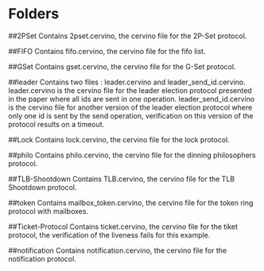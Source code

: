 # Folders

##2PSet
Contains 2pset.cervino, the cervino file for the 2P-Set protocol.

##FIFO
Contains fifo.cervino, the cervino file for the fifo list.

##GSet
Contains gset.cervino, the cervino file for the G-Set protocol.

##leader
Contains two files : leader.cervino and leader_send_id.cervino.
leader.cervino is the cervino file for the leader election protocol presented in the paper where all ids are sent in one operation.
leader_send_id.cervino is the cervino file for another version of the leader election protocol where only one id is sent by the send operation, verification on this version of the protocol results on a timeout.

##Lock
Contains lock.cervino, the cervino file for the lock protocol.

##philo
Contains philo.cervino, the cervino file for the dinning philosophers protocol.

##TLB-Shootdown
Contains TLB.cervino, the cervino file for the TLB Shootdown protocol.

##token
Contains mailbox_token.cervino, the cervino file for the token ring protocol with mailboxes.

##Ticket-Protocol
Contains ticket.cervino, the cervino file for the tiket protocol, the verification of the liveness fails for this example.

##notification
Contains notification.cervino, the cervino file for the notification protocol.


